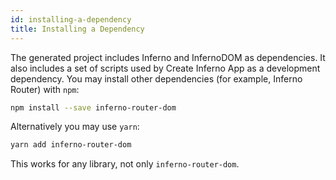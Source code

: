 ```yaml
---
id: installing-a-dependency
title: Installing a Dependency
---
```


The generated project includes Inferno and InfernoDOM as dependencies. It also includes a set of scripts used by Create Inferno App as a development dependency. You may install other dependencies (for example, Inferno Router) with `npm`:

```sh
npm install --save inferno-router-dom
```

Alternatively you may use `yarn`:

```sh
yarn add inferno-router-dom
```

This works for any library, not only `inferno-router-dom`.

